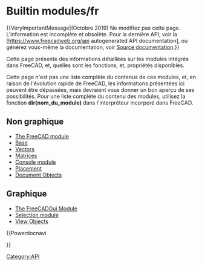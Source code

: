 # Builtin modules/fr

 {{VeryImportantMessage|(Octobre 2019) Ne modifiez pas cette page. L'information est incomplète et obsolète. Pour la dernière API, voir la [https://www.freecadweb.org/api autogenerated API documentation], ou générez vous-même la documentation, voir [Source documentation](Source_documentation/fr.md).}}

Cette page présente des informations détaillées sur les modules intégrés dans FreeCAD, et, quelles sont les fonctions, et, propriétés disponibles.

Cette page n\'est pas une liste complète du contenus de ces modules, et, en raison de l\'évolution rapide de FreeCAD, les informations présentées ici peuvent être dépassées, mais devraient vous donner un bon aperçu de ses possibilités. Pour une liste complète du contenu des modules, utilisez la fonction **dir(nom\_du\_module)** dans l\'interpréteur incorporé dans FreeCAD. 

## Non graphique 

-   [The FreeCAD module](FreeCAD_API.md)
-   [Base](Base_API.md)
-   [Vectors](Vector_API.md)
-   [Matrices](Matrix_API.md)
-   [Console module](Console_API.md)
-   [Placement](Placement_API.md)
-   [Document Objects](Object_API.md)

## Graphique

-   [The FreeCADGui Module](FreeCADGui_API.md)
-   [Selection module](Selection_API.md)
-   [View Objects](ViewObject_API.md)


{{Powerdocnavi

}} 

[Category:API](Category:API.md)
